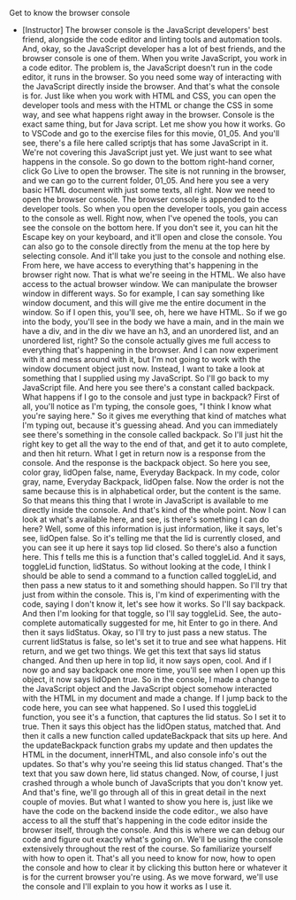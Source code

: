 Get to know the browser console
- [Instructor] The browser console is the JavaScript developers' best friend, alongside the code editor and linting tools and automation tools. And, okay, so the JavaScript developer has a lot of best friends, and the browser console is one of them. When you write JavaScript, you work in a code editor. The problem is, the JavaScript doesn't run in the code editor, it runs in the browser. So you need some way of interacting with the JavaScript directly inside the browser. And that's what the console is for. Just like when you work with HTML and CSS, you can open the developer tools and mess with the HTML or change the CSS in some way, and see what happens right away in the browser. Console is the exact same thing, but for Java script. Let me show you how it works. Go to VSCode and go to the exercise files for this movie, 01_05. And you'll see, there's a file here called scriptjs that has some JavaScript in it. We're not covering this JavaScript just yet. We just want to see what happens in the console. So go down to the bottom right-hand corner, click Go Live to open the browser. The site is not running in the browser, and we can go to the current folder, 01_05. And here you see a very basic HTML document with just some texts, all right. Now we need to open the browser console. The browser console is appended to the developer tools. So when you open the developer tools, you gain access to the console as well. Right now, when I've opened the tools, you can see the console on the bottom here. If you don't see it, you can hit the Escape key on your keyboard, and it'll open and close the console. You can also go to the console directly from the menu at the top here by selecting console. And it'll take you just to the console and nothing else. From here, we have access to everything that's happening in the browser right now. That is what we're seeing in the HTML. We also have access to the actual browser window. We can manipulate the browser window in different ways. So for example, I can say something like window document, and this will give me the entire document in the window. So if I open this, you'll see, oh, here we have HTML. So if we go into the body, you'll see in the body we have a main, and in the main we have a div, and in the div we have an h3, and an unordered list, and an unordered list, right? So the console actually gives me full access to everything that's happening in the browser. And I can now experiment with it and mess around with it, but I'm not going to work with the window document object just now. Instead, I want to take a look at something that I supplied using my JavaScript. So I'll go back to my JavaScript file. And here you see there's a constant called backpack. What happens if I go to the console and just type in backpack? First of all, you'll notice as I'm typing, the console goes, "I think I know what you're saying here." So it gives me everything that kind of matches what I'm typing out, because it's guessing ahead. And you can immediately see there's something in the console called backpack. So I'll just hit the right key to get all the way to the end of that, and get it to auto complete, and then hit return. What I get in return now is a response from the console. And the response is the backpack object. So here you see, color gray, lidOpen false, name, Everyday Backpack. In my code, color gray, name, Everyday Backpack, lidOpen false. Now the order is not the same because this is in alphabetical order, but the content is the same. So that means this thing that I wrote in JavaScript is available to me directly inside the console. And that's kind of the whole point. Now I can look at what's available here, and see, is there's something I can do here? Well, some of this information is just information, like it says, let's see, lidOpen false. So it's telling me that the lid is currently closed, and you can see it up here it says top lid closed. So there's also a function here. This f tells me this is a function that's called toggleLid. And it says, toggleLid function, lidStatus. So without looking at the code, I think I should be able to send a command to a function called toggleLid, and then pass a new status to it and something should happen. So I'll try that just from within the console. This is, I'm kind of experimenting with the code, saying I don't know it, let's see how it works. So I'll say backpack. And then I'm looking for that toggle, so I'll say toggleLid. See, the auto-complete automatically suggested for me, hit Enter to go in there. And then it says lidStatus. Okay, so I'll try to just pass a new status. The current lidStatus is false, so let's set it to true and see what happens. Hit return, and we get two things. We get this text that says lid status changed. And then up here in top lid, it now says open, cool. And if I now go and say backpack one more time, you'll see when I open up this object, it now says lidOpen true. So in the console, I made a change to the JavaScript object and the JavaScript object somehow interacted with the HTML in my document and made a change. If I jump back to the code here, you can see what happened. So I used this toggleLid function, you see it's a function, that captures the lid status. So I set it to true. Then it says this object has the lidOpen status, matched that. And then it calls a new function called updateBackpack that sits up here. And the updateBackpack function grabs my update and then updates the HTML in the document, innerHTML, and also console info's out the updates. So that's why you're seeing this lid status changed. That's the text that you saw down here, lid status changed. Now, of course, I just crashed through a whole bunch of JavaScripts that you don't know yet. And that's fine, we'll go through all of this in great detail in the next couple of movies. But what I wanted to show you here is, just like we have the code on the backend inside the code editor., we also have access to all the stuff that's happening in the code editor inside the browser itself, through the console. And this is where we can debug our code and figure out exactly what's going on. We'll be using the console extensively throughout the rest of the course. So familiarize yourself with how to open it. That's all you need to know for now, how to open the console and how to clear it by clicking this button here or whatever it is for the current browser you're using. As we move forward, we'll use the console and I'll explain to you how it works as I use it.